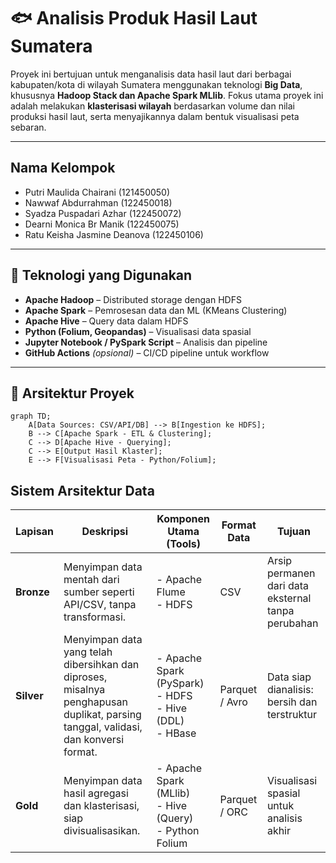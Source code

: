 # 🐟 Analisis Produk Hasil Laut Sumatera

Proyek ini bertujuan untuk menganalisis data hasil laut dari berbagai kabupaten/kota di wilayah Sumatera menggunakan teknologi **Big Data**, khususnya **Hadoop Stack dan Apache Spark MLlib**. Fokus utama proyek ini adalah melakukan **klasterisasi wilayah** berdasarkan volume dan nilai produksi hasil laut, serta menyajikannya dalam bentuk visualisasi peta sebaran.

---
## Nama Kelompok
- Putri Maulida Chairani		(121450050)
- Nawwaf Abdurrahman		    (122450018)
- Syadza Puspadari Azhar		(122450072)
- Dearni Monica Br Manik		(122450075)
- Ratu Keisha Jasmine Deanova	(122450106)
---

## 🚀 Teknologi yang Digunakan

- **Apache Hadoop** – Distributed storage dengan HDFS
- **Apache Spark** – Pemrosesan data dan ML (KMeans Clustering)
- **Apache Hive** – Query data dalam HDFS
- **Python (Folium, Geopandas)** – Visualisasi data spasial
- **Jupyter Notebook / PySpark Script** – Analisis dan pipeline
- **GitHub Actions** *(opsional)* – CI/CD pipeline untuk workflow

---

## 🧱 Arsitektur Proyek

```mermaid
graph TD;
    A[Data Sources: CSV/API/DB] --> B[Ingestion ke HDFS];
    B --> C[Apache Spark - ETL & Clustering];
    C --> D[Apache Hive - Querying];
    C --> E[Output Hasil Klaster];
    E --> F[Visualisasi Peta - Python/Folium];
```

## Sistem Arsitektur Data
| **Lapisan** | **Deskripsi** | **Komponen Utama (Tools)** | **Format Data** | **Tujuan** |
| ----------- | ------------- | -------------------------- | --------------- | ---------- |
| **Bronze**  | Menyimpan data mentah dari sumber seperti API/CSV, tanpa transformasi.                                                             | - Apache Flume  <br> - HDFS                                         | CSV             | Arsip permanen dari data eksternal tanpa perubahan |
| **Silver**  | Menyimpan data yang telah dibersihkan dan diproses, misalnya penghapusan duplikat, parsing tanggal, validasi, dan konversi format. | - Apache Spark (PySpark) <br> - HDFS <br> - Hive (DDL) <br> - HBase | Parquet / Avro  | Data siap dianalisis: bersih dan terstruktur       |
| **Gold**    | Menyimpan data hasil agregasi dan klasterisasi, siap divisualisasikan.                                                             | - Apache Spark (MLlib) <br> - Hive (Query) <br> - Python Folium     | Parquet / ORC   | Visualisasi spasial untuk analisis akhir           |

